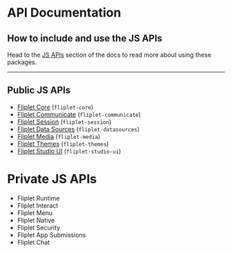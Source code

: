 # API Documentation

## How to include and use the JS APIs

Head to the [JS APIs](JS-APIs.md) section of the docs to read more about using these packages.

---

## Public JS APIs

- [Fliplet Core](API/fliplet-core.md) (`fliplet-core`)
- [Fliplet Communicate](API/fliplet-communicate.md) (`fliplet-communicate`)
- [Fliplet Session](API/fliplet-session.md) (`fliplet-session`)
- [Fliplet Data Sources](API/fliplet-datasources.md) (`fliplet-datasources`)
- [Fliplet Media](API/fliplet-media.md) (`fliplet-media`)
- [Fliplet Themes](API/fliplet-themes.md) (`fliplet-themes`)
- [Fliplet Studio UI](UI-guidelines-interface.md) (`fliplet-studio-ui`)

# Private JS APIs

- Fliplet Runtime
- Fliplet Interact
- Fliplet Menu
- Fliplet Native
- Fliplet Security
- Fliplet App Submissions
- Fliplet Chat
